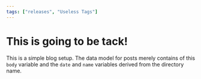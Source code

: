 ```yaml
---
tags: ["releases", "Useless Tags"]
---
```


# This is going to be tack!

This is a simple blog setup. The data model for posts merely contains of this `body` variable
and the `date` and `name` variables derived from the directory name.
